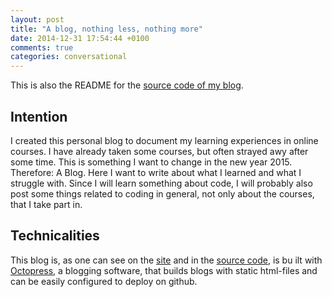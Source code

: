 ```yaml
---
layout: post
title: "A blog, nothing less, nothing more"
date: 2014-12-31 17:54:44 +0100
comments: true
categories: conversational
---
```


This is also the README for the [source code of my blog][2].

## Intention

I created this personal blog to document my learning experiences in online courses. I have already taken some courses, but often strayed awy after some time. This is something I want to change in the new year 2015. Therefore: A Blog. Here I want to write about what I learned and what I struggle with. Since I will learn something about code, I will probably also post some things related to coding in general, not only about the courses, that I take part in.

## Technicalities

This blog is, as one can see on the [site][1] and in the [source code][2], is bu
ilt with [Octopress][3], a blogging software, that builds blogs with static html-files and can be easily configured to deploy on github.

[1]: https://kjackowski.github.io/
[2]: https://github.com/kjackowski/kjackowski.github.io
[3]: http://octopress.org/

